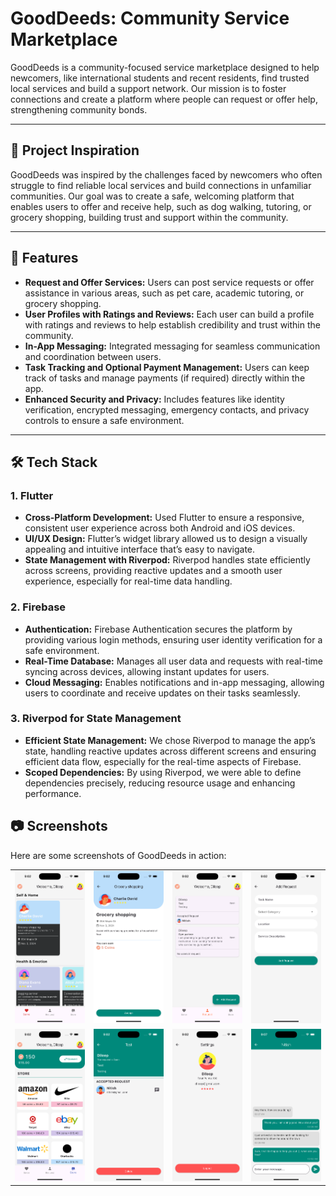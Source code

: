 # GoodDeeds: Community Service Marketplace

GoodDeeds is a community-focused service marketplace designed to help newcomers, like international students and recent residents, find trusted local services and build a support network. Our mission is to foster connections and create a platform where people can request or offer help, strengthening community bonds.

---

## 📌 Project Inspiration

GoodDeeds was inspired by the challenges faced by newcomers who often struggle to find reliable local services and build connections in unfamiliar communities. Our goal was to create a safe, welcoming platform that enables users to offer and receive help, such as dog walking, tutoring, or grocery shopping, building trust and support within the community.

---

## 🌟 Features

- **Request and Offer Services:** Users can post service requests or offer assistance in various areas, such as pet care, academic tutoring, or grocery shopping.
- **User Profiles with Ratings and Reviews:** Each user can build a profile with ratings and reviews to help establish credibility and trust within the community.
- **In-App Messaging:** Integrated messaging for seamless communication and coordination between users.
- **Task Tracking and Optional Payment Management:** Users can keep track of tasks and manage payments (if required) directly within the app.
- **Enhanced Security and Privacy:** Includes features like identity verification, encrypted messaging, emergency contacts, and privacy controls to ensure a safe environment.

---

## 🛠️ Tech Stack

### 1. **Flutter**

- **Cross-Platform Development:** Used Flutter to ensure a responsive, consistent user experience across both Android and iOS devices.
- **UI/UX Design:** Flutter’s widget library allowed us to design a visually appealing and intuitive interface that’s easy to navigate.
- **State Management with Riverpod:** Riverpod handles state efficiently across screens, providing reactive updates and a smooth user experience, especially for real-time data handling.

### 2. **Firebase**

- **Authentication:** Firebase Authentication secures the platform by providing various login methods, ensuring user identity verification for a safe environment.
- **Real-Time Database:** Manages all user data and requests with real-time syncing across devices, allowing instant updates for users.
- **Cloud Messaging:** Enables notifications and in-app messaging, allowing users to coordinate and receive updates on their tasks seamlessly.

### 3. **Riverpod for State Management**

- **Efficient State Management:** We chose Riverpod to manage the app’s state, handling reactive updates across different screens and ensuring efficient data flow, especially for the real-time aspects of Firebase.
- **Scoped Dependencies:** By using Riverpod, we were able to define dependencies precisely, reducing resource usage and enhancing performance.

## 📷 Screenshots

Here are some screenshots of GoodDeeds in action:

<table>
  <tr>
    <td><img src="screenshots/1.png" alt="Screenshot 1" width="200"/></td>
    <td><img src="screenshots/2.png" alt="Screenshot 2" width="200"/></td>
    <td><img src="screenshots/3.png" alt="Screenshot 3" width="200"/></td>
    <td><img src="screenshots/4.png" alt="Screenshot 4" width="200"/></td>
  </tr>
  <tr>
    <td><img src="screenshots/5.png" alt="Screenshot 5" width="200"/></td>
    <td><img src="screenshots/6.png" alt="Screenshot 6" width="200"/></td>
    <td><img src="screenshots/7.png" alt="Screenshot 7" width="200"/></td>
    <td><img src="screenshots/8.png" alt="Screenshot 8" width="200"/></td>
  </tr>
</table>
